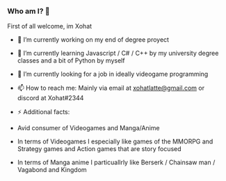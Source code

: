 ### Who am I? 👋



First of all welcome, im Xohat

- 🔭 I’m currently working on my end of degree proyect
- 🌱 I’m currently learning Javascript / C# / C++ by my university degree classes and a bit of Python by myself
- 👯 I’m currently looking for a job in ideally videogame programming
- 📫 How to reach me: Mainly via email at xohatlatte@gmail.com or discord at Xohat#2344

- ⚡ Additional facts: 
- Avid consumer of Videogames and Manga/Anime
- In terms of Videogames I especially like games of the MMORPG and Strategy games and Action games that are story focused
- In terms of Manga anime I particuallrly like Berserk / Chainsaw man / Vagabond and Kingdom

<!--
**Xohat/Xohat** is a ✨ _special_ ✨ repository because its `README.md` (this file) appears on your GitHub profile.

formely known as Arturo

Here are some ideas to get you started:

- 👯 I’m looking to collaborate on ...
- 🤔 I’m looking for help with ...
- 💬 Ask me about ...
- 😄 Pronouns: ...
-->
